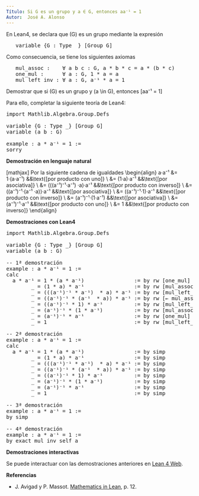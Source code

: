 ```yaml
---
Título: Si G es un grupo y a ∈ G, entonces aa⁻¹ = 1
Autor:  José A. Alonso
---
```


En Lean4, se declara que \(G\) es un grupo mediante la expresión
<pre lang="text">
   variable {G : Type _} [Group G]
</pre>

Como consecuencia, se tiene los siguientes axiomas
<pre lang="text">
   mul_assoc :    ∀ a b c : G, a * b * c = a * (b * c)
   one_mul :      ∀ a : G, 1 * a = a
   mul_left_inv : ∀ a : G, a⁻¹ * a = 1
</pre>

Demostrar que si \(G\) es un grupo y \(a \in G\), entonces
\[aa⁻¹ = 1\]

Para ello, completar la siguiente teoría de Lean4:

<pre lang="lean">
import Mathlib.Algebra.Group.Defs

variable {G : Type _} [Group G]
variable (a b : G)

example : a * a⁻¹ = 1 :=
sorry
</pre>
<!--more-->

<b>Demostración en lenguaje natural</b>

[mathjax]
Por la siguiente cadena de igualdades
\begin{align}
   a·a⁻¹ &= 1·(a·a⁻¹)                 &&\text{[por producto con uno]} \\
         &= (1·a)·a⁻¹                 &&\text{[por asociativa]} \\
         &= (((a⁻¹)⁻¹·a⁻¹) ·a)·a⁻¹    &&\text{[por producto con inverso]} \\
         &= ((a⁻¹)⁻¹·(a⁻¹ ·a))·a⁻¹    &&\text{[por asociativa]} \\
         &= ((a⁻¹)⁻¹·1)·a⁻¹           &&\text{[por producto con inverso]} \\
         &= (a⁻¹)⁻¹·(1·a⁻¹)           &&\text{[por asociativa]} \\
         &= (a⁻¹)⁻¹·a⁻¹               &&\text{[por producto con uno]} \\
         &= 1                         &&\text{[por producto con inverso]}
\end{align}

<b>Demostraciones con Lean4</b>

<pre lang="lean">
import Mathlib.Algebra.Group.Defs

variable {G : Type _} [Group G]
variable (a b : G)

-- 1ª demostración
example : a * a⁻¹ = 1 :=
calc
  a * a⁻¹ = 1 * (a * a⁻¹)                := by rw [one_mul]
        _ = (1 * a) * a⁻¹                := by rw [mul_assoc]
        _ = (((a⁻¹)⁻¹ * a⁻¹)  * a) * a⁻¹ := by rw [mul_left_inv]
        _ = ((a⁻¹)⁻¹ * (a⁻¹  * a)) * a⁻¹ := by rw [← mul_assoc]
        _ = ((a⁻¹)⁻¹ * 1) * a⁻¹          := by rw [mul_left_inv]
        _ = (a⁻¹)⁻¹ * (1 * a⁻¹)          := by rw [mul_assoc]
        _ = (a⁻¹)⁻¹ * a⁻¹                := by rw [one_mul]
        _ = 1                            := by rw [mul_left_inv]

-- 2ª demostración
example : a * a⁻¹ = 1 :=
calc
  a * a⁻¹ = 1 * (a * a⁻¹)                := by simp
        _ = (1 * a) * a⁻¹                := by simp
        _ = (((a⁻¹)⁻¹ * a⁻¹)  * a) * a⁻¹ := by simp
        _ = ((a⁻¹)⁻¹ * (a⁻¹  * a)) * a⁻¹ := by simp
        _ = ((a⁻¹)⁻¹ * 1) * a⁻¹          := by simp
        _ = (a⁻¹)⁻¹ * (1 * a⁻¹)          := by simp
        _ = (a⁻¹)⁻¹ * a⁻¹                := by simp
        _ = 1                            := by simp

-- 3ª demostración
example : a * a⁻¹ = 1 :=
by simp

-- 4ª demostración
example : a * a⁻¹ = 1 :=
by exact mul_inv_self a
</pre>

<b>Demostraciones interactivas</b>

Se puede interactuar con las demostraciones anteriores en <a href="https://lean.math.hhu.de/#url=https://raw.githubusercontent.com/jaalonso/Calculemus2/main/src/Producto_por_inverso.lean" rel="noopener noreferrer" target="_blank">Lean 4 Web</a>.

<b>Referencias</b>

<ul>
<li> J. Avigad y P. Massot. <a href="https://bit.ly/3U4UjBk">Mathematics in Lean</a>, p. 12.</li>
</ul>
